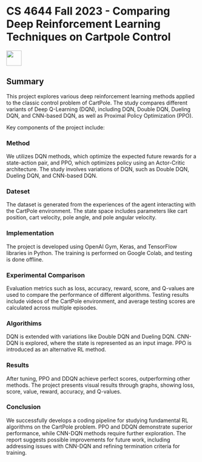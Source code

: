 # CS 4644 Fall 2023 - Comparing Deep Reinforcement Learning Techniques on Cartpole Control

<img src="https://www.gymlibrary.dev/_images/cart_pole.gif" width="40" height="40" />

## Summary
This project explores various deep reinforcement learning methods applied to the classic control problem of CartPole. The study compares different variants of Deep Q-Learning (DQN), including DQN, Double DQN, Dueling DQN, and CNN-based DQN, as well as Proximal Policy Optimization (PPO).

Key components of the project include:

### Method
We utilizes DQN methods, which optimize the expected future rewards for a state-action pair, and PPO, which optimizes policy using an Actor-Critic architecture. The study involves variations of DQN, such as Double DQN, Dueling DQN, and CNN-based DQN.

### Dateset 
The dataset is generated from the experiences of the agent interacting with the CartPole environment. The state space includes parameters like cart position, cart velocity, pole angle, and pole angular velocity.

### Implementation
The project is developed using OpenAI Gym, Keras, and TensorFlow libraries in Python. The training is performed on Google Colab, and testing is done offline.

### Experimental Comparison
Evaluation metrics such as loss, accuracy, reward, score, and Q-values are used to compare the performance of different algorithms. Testing results include videos of the CartPole environment, and average testing scores are calculated across multiple episodes.

### Algorithims
DQN is extended with variations like Double DQN and Dueling DQN. CNN-DQN is explored, where the state is represented as an input image. PPO is introduced as an alternative RL method.

### Results
After tuning, PPO and DDQN achieve perfect scores, outperforming other methods. The project presents visual results through graphs, showing loss, score, value, reward, accuracy, and Q-values.

### Conclusion
We successfully develops a coding pipeline for studying fundamental RL algorithms on the CartPole problem. PPO and DDQN demonstrate superior performance, while CNN-DQN methods require further exploration. The report suggests possible improvements for future work, including addressing issues with CNN-DQN and refining termination criteria for training.

